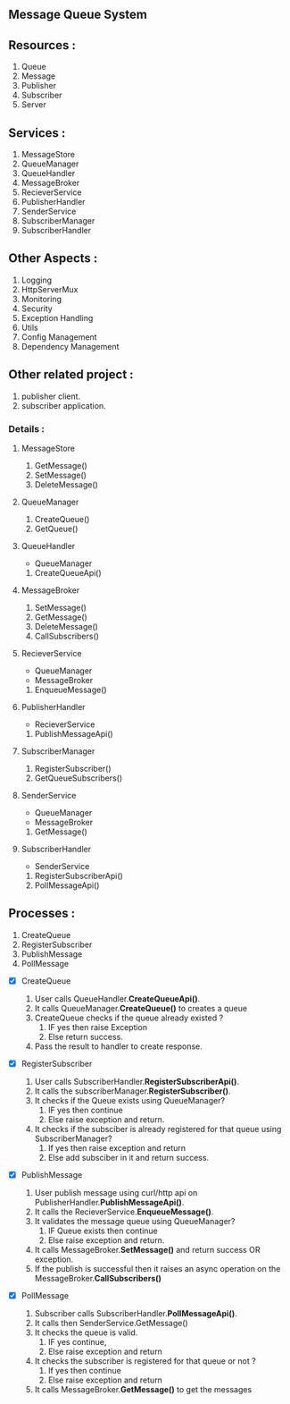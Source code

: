 ## Message Queue System

## Resources : 
1. Queue
2. Message
3. Publisher
4. Subscriber
5. Server

## Services :
1. MessageStore
2. QueueManager
3. QueueHandler
4. MessageBroker
5. RecieverService
6. PublisherHandler
7. SenderService
8. SubscriberManager
9. SubscriberHandler

## Other Aspects : 
1. Logging
2. HttpServerMux
3. Monitoring
4. Security
5. Exception Handling
6. Utils
7. Config Management
8. Dependency Management

## Other related project : 
1. publisher client.
2. subscriber application.

### Details :
1. MessageStore
    1. GetMessage()
    2. SetMessage()
    3. DeleteMessage()

2. QueueManager
    1. CreateQueue()
    2. GetQueue()

3. QueueHandler 
    - QueueManager
    1. CreateQueueApi()

4. MessageBroker
    1. SetMessage()
    2. GetMessage()
    3. DeleteMessage()
    4. CallSubscribers()

5. RecieverService
    - QueueManager
    - MessageBroker
    1. EnqueueMessage()

6. PublisherHandler
    - RecieverService
    1. PublishMessageApi()

7. SubscriberManager
    1. RegisterSubscriber()
    3. GetQueueSubscribers()

8. SenderService
    - QueueManager
    - MessageBroker
    1. GetMessage()

9. SubscriberHandler
    - SenderService
    1. RegisterSubscriberApi()
    2. PollMessageApi()

## Processes :
1. CreateQueue
2. RegisterSubscriber
3. PublishMessage
4. PollMessage

-[x] CreateQueue
    1. User calls QueueHandler.**CreateQueueApi()**.
    2. It calls QueueManager.**CreateQueue()** to creates a queue
    3. CreateQueue checks if the queue already existed ?
       1. IF yes then raise Exception
       2. Else return success.
    4. Pass the result to handler to create response.

-[x] RegisterSubscriber
   1. User calls SubscriberHandler.**RegisterSubscriberApi()**.
   2. It calls the subscriberManager.**RegisterSubscriber()**.
   3. It checks if the Queue exists using QueueManager?
      1. IF yes then continue
      2. Else raise exception and return.
   4. It checks if the subsciber is already registered for that queue using SubscriberManager?
      1. If yes then raise exception and return
      2. Else add subsciber in it and return success.

-[x] PublishMessage
   1. User publish message using curl/http api on PublisherHandler.**PublishMessageApi()**.
   2. It calls the RecieverService.**EnqueueMessage()**.
   3. It validates the message queue using QueueManager?
      1. IF Queue exists then continue
      2. Else raise exception and return.
   4. It calls MessageBroker.**SetMessage()** and return success OR exception.
   5. If the publish is successful then it raises an async operation on the MessageBroker.**CallSubscribers()**
   
-[x] PollMessage
   1. Subscriber calls SubscriberHandler.**PollMessageApi()**.
   2. It calls then SenderService.GetMessage()
   3. It checks the queue is valid. 
      1. IF yes continue, 
      2. Else raise exception and return
   4. It checks the subscriber is registered for that queue or not ?
      1. If yes then continue
      2. Else raise exception and return
   5. It calls MessageBroker.**GetMessage()** to get the messages
    

  
        
      
    
     
